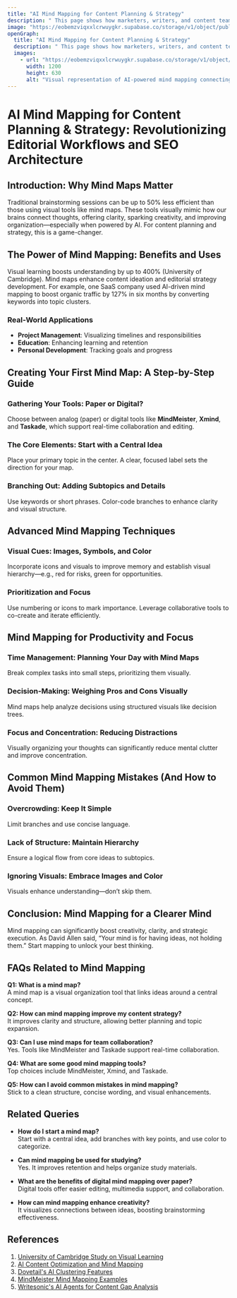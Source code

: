 ```yaml
---
title: "AI Mind Mapping for Content Planning & Strategy"
description: " This page shows how marketers, writers, and content teams use AI mind mapping to structure campaigns, plan editorial calendars, map out SEO strategies, and visualize topic clusters."
image: "https://eobemzviqxxlcrwuygkr.supabase.co/storage/v1/object/public/yt2insight//ai-mind-mapping-content-planning-strategy.jpg"
openGraph:
  title: "AI Mind Mapping for Content Planning & Strategy"
  description: " This page shows how marketers, writers, and content teams use AI mind mapping to structure campaigns, plan editorial calendars, map out SEO strategies, and visualize topic clusters."
  images:
    - url: "https://eobemzviqxxlcrwuygkr.supabase.co/storage/v1/object/public/yt2insight//ai-mind-mapping-content-planning-strategy.png"
      width: 1200
      height: 630
      alt: "Visual representation of AI-powered mind mapping connecting remote teams and streamlining workflows."
---
```


# AI Mind Mapping for Content Planning & Strategy: Revolutionizing Editorial Workflows and SEO Architecture

## Introduction: Why Mind Maps Matter
Traditional brainstorming sessions can be up to 50% less efficient than those using visual tools like mind maps. These tools visually mimic how our brains connect thoughts, offering clarity, sparking creativity, and improving organization—especially when powered by AI. For content planning and strategy, this is a game-changer.

## The Power of Mind Mapping: Benefits and Uses
Visual learning boosts understanding by up to 400% (University of Cambridge). Mind maps enhance content ideation and editorial strategy development. For example, one SaaS company used AI-driven mind mapping to boost organic traffic by 127% in six months by converting keywords into topic clusters.

### Real-World Applications
- **Project Management**: Visualizing timelines and responsibilities
- **Education**: Enhancing learning and retention
- **Personal Development**: Tracking goals and progress

## Creating Your First Mind Map: A Step-by-Step Guide

### Gathering Your Tools: Paper or Digital?
Choose between analog (paper) or digital tools like **MindMeister**, **Xmind**, and **Taskade**, which support real-time collaboration and editing.

### The Core Elements: Start with a Central Idea
Place your primary topic in the center. A clear, focused label sets the direction for your map.

### Branching Out: Adding Subtopics and Details
Use keywords or short phrases. Color-code branches to enhance clarity and visual structure.

## Advanced Mind Mapping Techniques

### Visual Cues: Images, Symbols, and Color
Incorporate icons and visuals to improve memory and establish visual hierarchy—e.g., red for risks, green for opportunities.

### Prioritization and Focus
Use numbering or icons to mark importance. Leverage collaborative tools to co-create and iterate efficiently.

## Mind Mapping for Productivity and Focus

### Time Management: Planning Your Day with Mind Maps
Break complex tasks into small steps, prioritizing them visually.

### Decision-Making: Weighing Pros and Cons Visually
Mind maps help analyze decisions using structured visuals like decision trees.

### Focus and Concentration: Reducing Distractions
Visually organizing your thoughts can significantly reduce mental clutter and improve concentration.

## Common Mind Mapping Mistakes (And How to Avoid Them)

### Overcrowding: Keep It Simple
Limit branches and use concise language.

### Lack of Structure: Maintain Hierarchy
Ensure a logical flow from core ideas to subtopics.

### Ignoring Visuals: Embrace Images and Color
Visuals enhance understanding—don’t skip them.

## Conclusion: Mind Mapping for a Clearer Mind
Mind mapping can significantly boost creativity, clarity, and strategic execution. As David Allen said, “Your mind is for having ideas, not holding them.” Start mapping to unlock your best thinking.

## FAQs Related to Mind Mapping

**Q1: What is a mind map?**  
A mind map is a visual organization tool that links ideas around a central concept.

**Q2: How can mind mapping improve my content strategy?**  
It improves clarity and structure, allowing better planning and topic expansion.

**Q3: Can I use mind maps for team collaboration?**  
Yes. Tools like MindMeister and Taskade support real-time collaboration.

**Q4: What are some good mind mapping tools?**  
Top choices include MindMeister, Xmind, and Taskade.

**Q5: How can I avoid common mistakes in mind mapping?**  
Stick to a clean structure, concise wording, and visual enhancements.

## Related Queries

- **How do I start a mind map?**  
Start with a central idea, add branches with key points, and use color to categorize.

- **Can mind mapping be used for studying?**  
Yes. It improves retention and helps organize study materials.

- **What are the benefits of digital mind mapping over paper?**  
Digital tools offer easier editing, multimedia support, and collaboration.

- **How can mind mapping enhance creativity?**  
It visualizes connections between ideas, boosting brainstorming effectiveness.

## References
1. [University of Cambridge Study on Visual Learning](https://www.cambridge.org)
2. [AI Content Optimization and Mind Mapping](https://www.semrush.com/blog/ai-content-optimization/)
3. [Dovetail's AI Clustering Features](https://dovetail.com/blog/uncover-themes-faster-than-ever-in-canvas-now-with-ai-clustering/)
4. [MindMeister Mind Mapping Examples](https://www.mindmeister.com/blog/example-blog-mind-maps/)
5. [Writesonic's AI Agents for Content Gap Analysis](https://writesonic.com/blog/ai-agents-for-content-gap-analysis)

